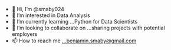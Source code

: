 - 👋 Hi, I’m @smaby024
- 👀 I’m interested in Data Analysis
- 🌱 I’m currently learning ...Python for Data Scientists
- 💞️ I’m looking to collaborate on ...sharing projects with potential employers
- 📫 How to reach me ...benjamin.smaby@gmail.com

<!---
smaby024/smaby024 is a ✨ special ✨ repository because its `README.md` (this file) appears on your GitHub profile.
You can click the Preview link to take a look at your changes.
--->
